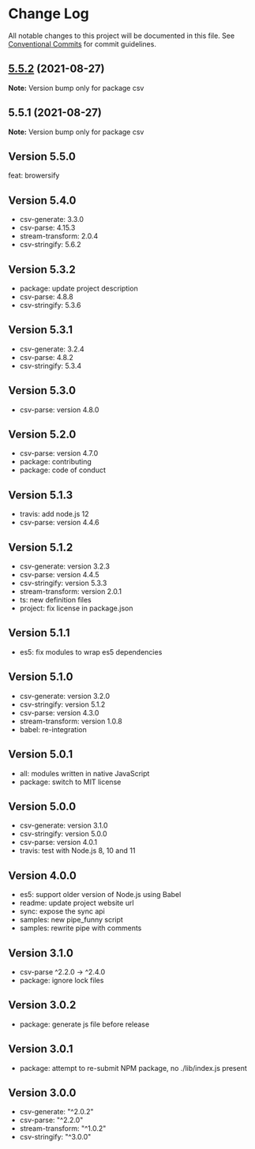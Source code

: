 # Change Log

All notable changes to this project will be documented in this file.
See [Conventional Commits](https://conventionalcommits.org) for commit guidelines.

## [5.5.2](https://github.com/adaltas/node-csv/compare/csv@5.5.1...csv@5.5.2) (2021-08-27)

**Note:** Version bump only for package csv





## 5.5.1 (2021-08-27)

**Note:** Version bump only for package csv

## Version 5.5.0

feat: browersify

## Version 5.4.0

* csv-generate: 3.3.0
* csv-parse: 4.15.3
* stream-transform: 2.0.4
* csv-stringify: 5.6.2

## Version 5.3.2

* package: update project description
* csv-parse: 4.8.8
* csv-stringify: 5.3.6

## Version 5.3.1

* csv-generate: 3.2.4 
* csv-parse: 4.8.2 
* csv-stringify: 5.3.4

## Version 5.3.0

* csv-parse: version 4.8.0

## Version 5.2.0

* csv-parse: version 4.7.0
* package: contributing
* package: code of conduct

## Version 5.1.3

* travis: add node.js 12
* csv-parse: version 4.4.6

## Version 5.1.2

* csv-generate: version 3.2.3
* csv-parse: version 4.4.5
* csv-stringify: version 5.3.3
* stream-transform: version 2.0.1
* ts: new definition files
* project: fix license in package.json

## Version 5.1.1

* es5: fix modules to wrap es5 dependencies

## Version 5.1.0

* csv-generate: version 3.2.0
* csv-stringify: version 5.1.2
* csv-parse: version 4.3.0
* stream-transform: version 1.0.8
* babel: re-integration

## Version 5.0.1

* all: modules written in native JavaScript
* package: switch to MIT license

## Version 5.0.0

* csv-generate: version 3.1.0
* csv-stringify: version 5.0.0
* csv-parse: version 4.0.1
* travis: test with Node.js 8, 10 and 11

## Version 4.0.0

* es5: support older version of Node.js using Babel
* readme: update project website url
* sync: expose the sync api
* samples: new pipe_funny script
* samples: rewrite pipe with comments

## Version 3.1.0

* csv-parse  ^2.2.0  →  ^2.4.0
* package: ignore lock files

## Version 3.0.2

* package: generate js file before release

## Version 3.0.1

* package: attempt to re-submit NPM package, no ./lib/index.js present

## Version 3.0.0

* csv-generate: "^2.0.2"
* csv-parse: "^2.2.0"
* stream-transform: "^1.0.2"
* csv-stringify: "^3.0.0"
